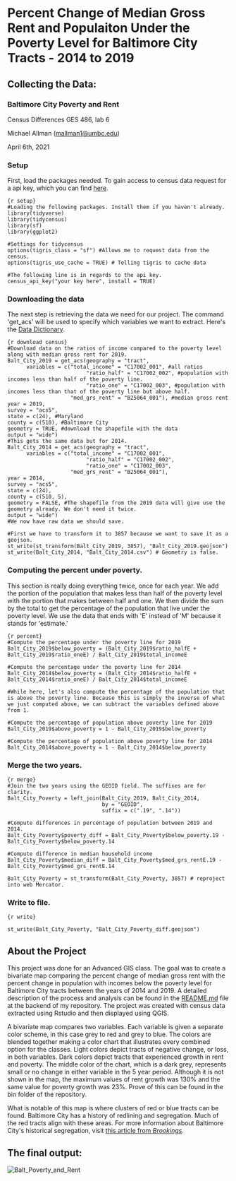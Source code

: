 #  Percent Change of Median Gross Rent and Populaiton Under the Poverty Level for Baltimore City Tracts - 2014 to 2019

## Collecting the Data:
  
### Baltimore City Poverty and Rent
Census Differences GES 486, lab 6 

Michael Allman (mallman1@umbc.edu)

April 6th, 2021

### Setup
First, load the packages needed. To gain access to census data request for a api key, which you can find [here](https://api.census.gov/data/key_signup.html). 

```
{r setup}
#Loading the following packages. Install them if you haven't already.
library(tidyverse)
library(tidycensus)
library(sf)
library(ggplot2)

#Settings for tidycensus
options(tigris_class = "sf") #Allows me to request data from the census. 
options(tigris_use_cache = TRUE) # Telling tigris to cache data

#The following line is in regards to the api key.
census_api_key("your key here", install = TRUE)
```

### Downloading the data
The next step is retrieving the data we need for our project. The command 'get_acs' will be used to specify which variables we want to extract. Here's the [Data Dictionary](https://www.socialexplorer.com/data/ACS2019_5yr/metadata/?ds=ACS19_5yr).

```
{r download census}
#Download data on the ratios of income compared to the poverty level along with median gross rent for 2019.
Balt_City_2019 = get_acs(geography = "tract",
      variables = c("total_income" = "C17002_001", #all ratios
                         "ratio_half" = "C17002_002", #population with incomes less than half of the poverty line.
                         "ratio_one" = "C17002_003", #population with incomes less than that of the poverty line but above half.
                    "med_grs_rent" = "B25064_001"), #median gross rent
year = 2019,
survey = "acs5",
state = c(24), #Maryland
county = c(510), #Baltimore City
geometry = TRUE, #download the shapefile with the data
output = "wide") 
#This gets the same data but for 2014.
Balt_City_2014 = get_acs(geography = "tract",
      variables = c("total_income" = "C17002_001",
                         "ratio_half" = "C17002_002", 
                         "ratio_one" = "C17002_003",
                    "med_grs_rent" = "B25064_001"),
year = 2014,
survey = "acs5",
state = c(24), 
county = c(510, 5), 
geometry = FALSE, #The shapefile from the 2019 data will give use the geometry already. We don't need it twice.
output = "wide") 
#We now have raw data we should save. 

#First we have to transform it to 3857 because we want to save it as a geojson.
st_write(st_transform(Balt_City_2019, 3857), "Balt_City_2019.geojson")
st_write(Balt_City_2014, "Balt_City_2014.csv") # Geometry is false.
```
### Computing the percent under poverty.
This section is really doing everything twice, once for each year. We add the portion of the population that makes less than half of the poverty level with the portion that makes between half and one. We then divide the sum by the total to get the percentage of the population that live under the poverty level. We use the data that ends with 'E' instead of 'M' because it stands for 'estimate.'

```
{r percent}
#Compute the percentage under the poverty line for 2019
Balt_City_2019$below_poverty = (Balt_City_2019$ratio_halfE + Balt_City_2019$ratio_oneE) / Balt_City_2019$total_incomeE

#Compute the percentage under the poverty line for 2014
Balt_City_2014$below_poverty = (Balt_City_2014$ratio_halfE + Balt_City_2014$ratio_oneE) / Balt_City_2014$total_incomeE

#While here, let's also compute the percentage of the population that is above the poverty line. Because this is simply the inverse of what we just computed above, we can subtract the variables defined above from 1.

#Compute the percentage of population above poverty line for 2019
Balt_City_2019$above_poverty = 1 - Balt_City_2019$below_poverty

#Compute the percentage of population above poverty line for 2014
Balt_City_2014$above_poverty = 1 - Balt_City_2014$below_poverty
```
### Merge the two years.
```
{r merge}
#Join the two years using the GEOID field. The suffixes are for clarity.
Balt_City_Poverty = left_join(Balt_City_2019, Balt_City_2014,
                              by = "GEOID",
                              suffix = c(".19", ".14"))
                              
#Compute differences in percentage of population between 2019 and 2014.
Balt_City_Poverty$poverty_diff = Balt_City_Poverty$below_poverty.19 - Balt_City_Poverty$below_poverty.14

#Compute difference in median household income
Balt_City_Poverty$median_diff = Balt_City_Poverty$med_grs_rentE.19 - Balt_City_Poverty$med_grs_rentE.14

Balt_City_Poverty = st_transform(Balt_City_Poverty, 3857) # reproject into web Mercator.
```
### Write to file.
```
{r write}

st_write(Balt_City_Poverty, "Balt_City_Poverty_diff.geojson")
```

## About the Project
This project was done for an Advanced GIS class. The goal was to create a bivariate map comparing the percent change of median gross rent with the percent change in population with incomes below the poverty level for Baltimore City tracts between the years of 2014 and 2019. A detailed description of the process and analysis can be found in the [README.md](https://github.com/99Mallman/99Mallman.github.io/tree/master/GES486_Lab6) file at the backend of my repository. The project was created with census data extracted using Rstudio and then displayed using QGIS. 

A bivariate map compares two variables. Each variable is given a separate color scheme, in this case grey to red and grey to blue. The colors are blended together making a color chart that illustrates every combined option for the classes. Light colors depict tracts of negative change, or loss, in both variables. Dark colors depict tracts that experienced growth in rent and poverty. The middle color of the chart, which is a dark grey, represents small or no change in either variable in the 5 year period. Although it is not shown in the map, the maximum values of rent growth was 130% and the same value for poverty growth was 23%. Prove of this can be found in the bin folder of the repository.

What is notable of this map is where clusters of red or blue tracts can be found. Baltimore City has a history of redlining and segregation. Much of the red tracts align with these areas. For more information about Baltimore City's historical segregation, visit [this article from *Brookings*](https://www.brookings.edu/blog/the-avenue/2015/05/11/good-fortune-dire-poverty-and-inequality-in-baltimore-an-american-story/).

## The final output:

![Balt_Poverty_and_Rent](https://user-images.githubusercontent.com/78063176/114249178-df2ece80-9967-11eb-8137-944947cffb47.png)


